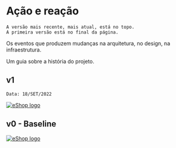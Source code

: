 # Ação e reação 


```
A versão mais recente, mais atual, está no topo.
A primeira versão está no final da página.
```

Os eventos que produzem mudanças na arquitetura, no design, na infraestrutura. 

Um guia sobre a história do projeto.


## v1

```Data: 18/SET/2022```

<a href="https://raw.githubusercontent.com/luizcarlosfaria/eshop-cloudnative/main/docs/assets/EShop-Cloud-Native-AcaoReacao01.png">
   <img src="https://github.com/luizcarlosfaria/eshop-cloudnative/raw/main/docs/assets/EShop-Cloud-Native-AcaoReacao01.png" alt="eShop logo" title="eShopOnContainers" align="center" />
</a>


## v0 - Baseline

<a href="https://raw.githubusercontent.com/luizcarlosfaria/eshop-cloudnative/main/docs/assets/EShop-Cloud-Native-AcaoReacao00.png">
   <img src="https://github.com/luizcarlosfaria/eshop-cloudnative/raw/main/docs/assets/EShop-Cloud-Native-AcaoReacao00.png" alt="eShop logo" title="eShopOnContainers" align="center" />
</a>

